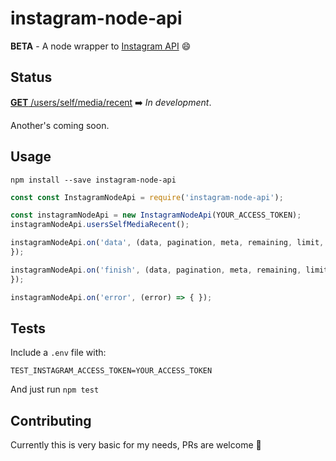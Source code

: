# instagram-node-api
**BETA** - A node wrapper to [Instagram API](https://www.instagram.com/developer/endpoints/) 😄

## Status
[**GET** /users/self/media/recent](https://www.instagram.com/developer/endpoints/users/#get_users_media_recent_self) ➡️ *In development*.

Another's coming soon.

## Usage
`npm install --save instagram-node-api`

```js
const const InstagramNodeApi = require('instagram-node-api');

const instagramNodeApi = new InstagramNodeApi(YOUR_ACCESS_TOKEN);
instagramNodeApi.usersSelfMediaRecent();

instagramNodeApi.on('data', (data, pagination, meta, remaining, limit, result) => {
});

instagramNodeApi.on('finish', (data, pagination, meta, remaining, limit, result) => {
});

instagramNodeApi.on('error', (error) => { });
```

## Tests
Include a `.env` file with:

```
TEST_INSTAGRAM_ACCESS_TOKEN=YOUR_ACCESS_TOKEN
```

And just run `npm test`

## Contributing
Currently this is very basic for my needs, PRs are welcome 🙏
